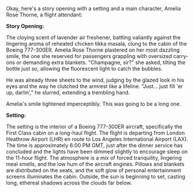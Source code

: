 Okay, here's a story opening with a setting and a main character, Amelia Rose Thorne, a flight attendant:

**Story Opening:**

The cloying scent of lavender air freshener, battling valiantly against the lingering aroma of reheated chicken tikka masala, clung to the cabin of the Boeing 777-300ER. Amelia Rose Thorne plastered on her most dazzling smile, the one she reserved for passengers grappling with oversized carry-ons or demanding extra blankets. "Champagne, sir?" she asked, tilting the bottle just so, allowing the fluorescent light to catch the bubbles.

He was already three sheets to the wind, judging by the glazed look in his eyes and the way he clutched the armrest like a lifeline. "Just… just fill 'er up, darlin'," he slurred, extending a trembling hand.

Amelia's smile tightened imperceptibly. This was going to be a long one.

**Setting:**

The setting is the interior of a Boeing 777-300ER aircraft, specifically the First Class cabin on a long-haul flight. The flight is departing from London Heathrow Airport (LHR) en route to Los Angeles International Airport (LAX). The time is approximately 6:00 PM GMT, just after the dinner service has concluded and the lights have been dimmed slightly to encourage sleep on the 11-hour flight. The atmosphere is a mix of forced tranquility, lingering meal smells, and the low hum of the aircraft engines. Pillows and blankets are distributed on the seats, and the soft glow of personal entertainment screens illuminates the cabin. Outside, the sun is beginning to set, casting long, ethereal shadows across the clouds far below.

